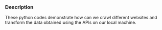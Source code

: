 ### Description 
These python codes demonstrate how can we crawl different websites and transform the data obtained using the APIs on our local machine.
